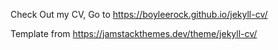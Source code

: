 Check Out my CV, Go to https://boyleerock.github.io/jekyll-cv/

Template from https://jamstackthemes.dev/theme/jekyll-cv/
